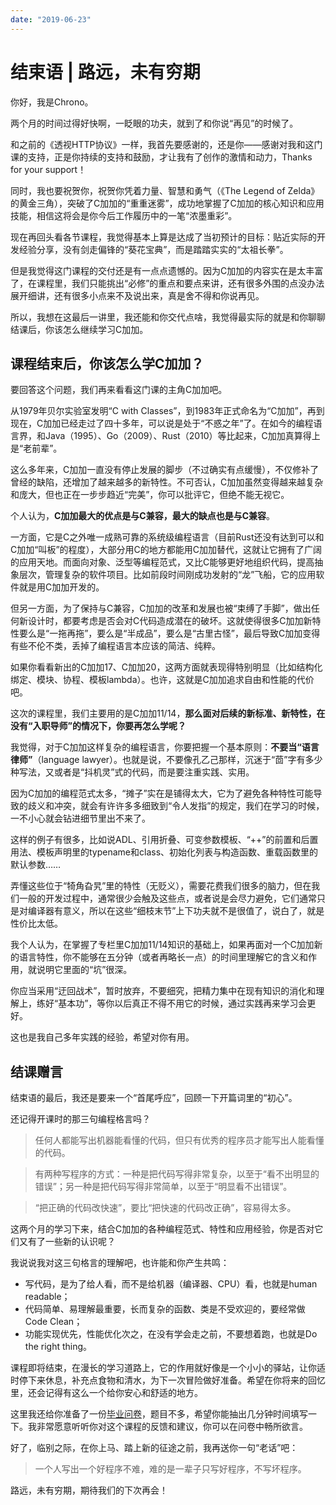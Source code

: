 ```yaml
---
date: "2019-06-23"
---  
```

      
# 结束语 | 路远，未有穷期
你好，我是Chrono。

两个月的时间过得好快啊，一眨眼的功夫，就到了和你说“再见”的时候了。

和之前的《透视HTTP协议》一样，我首先要感谢的，还是你——感谢对我和这门课的支持，正是你持续的支持和鼓励，才让我有了创作的激情和动力，Thanks for your support！

同时，我也要祝贺你，祝贺你凭着力量、智慧和勇气（《The Legend of Zelda》的黄金三角），突破了C加加的“重重迷雾”，成功地掌握了C加加的核心知识和应用技能，相信这将会是你今后工作履历中的一笔“浓墨重彩”。

现在再回头看各节课程，我觉得基本上算是达成了当初预计的目标：贴近实际的开发经验分享，没有剑走偏锋的“葵花宝典”，而是踏踏实实的“太祖长拳”。

但是我觉得这门课程的交付还是有一点点遗憾的。因为C加加的内容实在是太丰富了，在课程里，我们只能挑出“必修”的重点和要点来讲，还有很多外围的点没办法展开细讲，还有很多小点来不及说出来，真是舍不得和你说再见。

所以，我想在这最后一讲里，我还能和你交代点啥，我觉得最实际的就是和你聊聊结课后，你该怎么继续学习C加加。

## 课程结束后，你该怎么学C加加？

要回答这个问题，我们再来看看这门课的主角C加加吧。

<!-- [[[read_end]]] -->

从1979年贝尔实验室发明“C with Classes”，到1983年正式命名为“C加加”，再到现在，C加加已经走过了四十多年，可以说是处于“不惑之年”了。在如今的编程语言界，和Java（1995）、Go（2009）、Rust（2010）等比起来，C加加真算得上是“老前辈”。

这么多年来，C加加一直没有停止发展的脚步（不过确实有点缓慢），不仅修补了曾经的缺陷，还增加了越来越多的新特性。不可否认，C加加虽然变得越来越复杂和庞大，但也正在一步步趋近“完美”，你可以批评它，但绝不能无视它。

个人认为，**C加加最大的优点是与C兼容，最大的缺点也是与C兼容**。

一方面，它是C之外唯一成熟可靠的系统级编程语言（目前Rust还没有达到可以和C加加“叫板”的程度），大部分用C的地方都能用C加加替代，这就让它拥有了广阔的应用天地。而面向对象、泛型等编程范式，又比C能够更好地组织代码，提高抽象层次，管理复杂的软件项目。比如前段时间刚成功发射的“龙”飞船，它的应用软件就是用C加加开发的。

但另一方面，为了保持与C兼容，C加加的改革和发展也被“束缚了手脚”，做出任何新设计时，都要考虑是否会对C代码造成潜在的破坏。这就使得很多C加加新特性要么是“一拖再拖”，要么是“半成品”，要么是“古里古怪”，最后导致C加加变得有些不伦不类，丢掉了编程语言本应该的简洁、纯粹。

如果你看看新出的C加加17、C加加20，这两方面就表现得特别明显（比如结构化绑定、模块、协程、模板lambda）。也许，这就是C加加追求自由和性能的代价吧。

这次的课程里，我们主要用的是C加加11/14，**那么面对后续的新标准、新特性，在没有“入职导师”的情况下，你要再怎么学呢？**

我觉得，对于C加加这样复杂的编程语言，你要把握一个基本原则：**不要当“语言律师”**（language lawyer）。也就是说，不要像孔乙己那样，沉迷于“茴”字有多少种写法，又或者是“抖机灵”式的代码，而是要注重实践、实用。

因为C加加的编程范式太多，“摊子”实在是铺得太大，它为了避免各种特性可能导致的歧义和冲突，就会有许许多多细致到“令人发指”的规定，我们在学习的时候，一不小心就会钻进细节里出不来了。

这样的例子有很多，比如说ADL、引用折叠、可变参数模板、“++”的前置和后置用法、模板声明里的typename和class、初始化列表与构造函数、重载函数里的默认参数……

弄懂这些位于“犄角旮旯”里的特性（无贬义），需要花费我们很多的脑力，但在我们一般的开发过程中，通常很少会触及这些点，或者说是会尽力避免，它们通常只是对编译器有意义，所以在这些“细枝末节”上下功夫就不是很值了，说白了，就是性价比太低。

我个人认为，在掌握了专栏里C加加11/14知识的基础上，如果再面对一个C加加新的语言特性，你不能够在五分钟（或者再略长一点）的时间里理解它的含义和作用，就说明它里面的“坑”很深。

你应当采用“迂回战术”，暂时放弃，不要细究，把精力集中在现有知识的消化和理解上，练好“基本功”，等你以后真正不得不用它的时候，通过实践再来学习会更好。

这也是我自己多年实践的经验，希望对你有用。

## 结课赠言

结束语的最后，我还是要来一个“首尾呼应”，回顾一下开篇词里的“初心”。

还记得开课时的那三句编程格言吗？

> 任何人都能写出机器能看懂的代码，但只有优秀的程序员才能写出人能看懂的代码。

> 有两种写程序的方式：一种是把代码写得非常复杂，以至于“看不出明显的错误”；另一种是把代码写得非常简单，以至于“明显看不出错误”。

> “把正确的代码改快速”，要比“把快速的代码改正确”，容易得太多。

这两个月的学习下来，结合C加加的各种编程范式、特性和应用经验，你是否对它们又有了一些新的认识呢？

我说说我对这三句格言的理解吧，也许能和你产生共鸣：

* 写代码，是为了给人看，而不是给机器（编译器、CPU）看，也就是human readable；
* 代码简单、易理解最重要，长而复杂的函数、类是不受欢迎的，要经常做Code Clean；
* 功能实现优先，性能优化次之，在没有学会走之前，不要想着跑，也就是Do the right thing。

课程即将结束，在漫长的学习道路上，它的作用就好像是一个小小的驿站，让你适时停下来休息，补充点食物和清水，为下一次冒险做好准备。希望在你将来的回忆里，还会记得有这么一个给你安心和舒适的地方。

这里我还给你准备了一份[毕业问卷](https://jinshuju.net/f/tGsQrr)，题目不多，希望你能抽出几分钟时间填写一下。我非常愿意听听你对这个课程的反馈和建议，你可以在问卷中畅所欲言。

好了，临别之际，在你上马、踏上新的征途之前，我再送你一句“老话”吧：

> 一个人写出一个好程序不难，难的是一辈子只写好程序，不写坏程序。

路远，未有穷期，期待我们的下次再会！